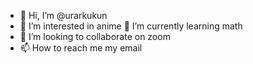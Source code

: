 - 👋 Hi, I’m @urarkukun
- 👀 I’m interested in anime 
🌱 I’m currently learning math
- 💞️ I’m looking to collaborate on zoom
- 📫 How to reach me my email

<!---
urarkukun/urarkukun is a ✨ special ✨ repository because its `README.md` (this file) appears on your GitHub profile.
You can click the Preview link to take a look at your changes.
--->
